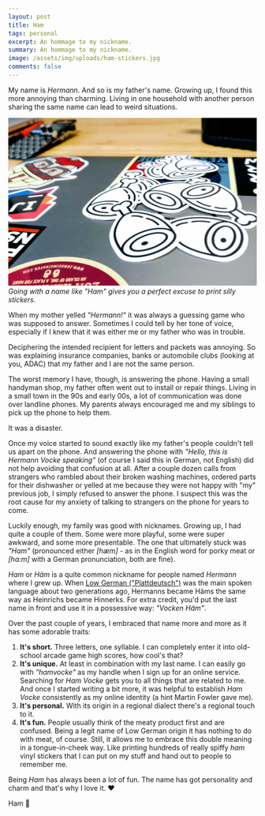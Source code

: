 ```yaml
---
layout: post
title: Ham
tags: personal
excerpt: An hommage to my nickname.
summary: An hommage to my nickname.
image: /assets/img/uploads/ham-stickers.jpg
comments: false
---
```


My name is _Hermann_. And so is my father's name. Growing up, I found this more annoying than charming. Living in one household with another person sharing the same name can lead to weird situations.

![Ham stickers](/assets/img/uploads/ham-stickers.jpg)
_Going with a name like "Ham" gives you a perfect excuse to print silly stickers._

When my mother yelled _"Hermann!"_ it was always a guessing game who was supposed to answer. Sometimes I could tell by her tone of voice, especially if I knew that it was either me or my father who was in trouble.

Deciphering the intended recipient for letters and packets was annoying. So was explaining insurance companies, banks or automobile clubs (looking at you, ADAC) that my father and I are not the same person.

The worst memory I have, though, is answering the phone. Having a small handyman shop, my father often went out to install or repair things. Living in a small town in the 90s and early 00s, a lot of communication was done over landline phones. My parents always encouraged me and my siblings to pick up the phone to help them.

It was a disaster.

Once my voice started to sound exactly like my father's people couldn't tell us apart on the phone. And answering the phone with _"Hello, this is Hermann Vocke speaking"_ (of course I said this in German, not English) did not help avoiding that confusion at all. After a couple dozen calls from strangers who rambled about their broken washing machines, ordered parts for their dishwasher or yelled at me because they were not happy with "my" previous job, I simply refused to answer the phone. I suspect this was the root cause for my anxiety of talking to strangers on the phone for years to come.

Luckily enough, my family was good with nicknames. Growing up, I had quite a couple of them. Some were more playful, some were super awkward, and some more presentable. The one that ultimately stuck was _"Ham"_ (pronounced either _[hæm]_ - as in the English word for porky meat or _[ha:m]_ with a German pronunciation, both are fine).

_Ham_ or _Häm_ is a quite common nickname for people named _Hermann_ where I grew up. When [Low German ("Plattdeutsch")](https://en.wikipedia.org/wiki/Low_German) was the main spoken language about two generations ago, Hermanns became Häms the same way as Heinrichs became Hinnerks. For extra credit, you'd put the last name in front and use it in a possessive way: _"Vocken Häm"_.

Over the past couple of years, I embraced that name more and more as it has some adorable traits:

1. **It's short.** Three letters, one syllable. I can completely enter it into old-school arcade game high scores, how cool's that?
2. **It's unique.** At least in combination with my last name. I can easily go with _"hamvocke"_ as my handle when I sign up for an online service. Searching for _Ham Vocke_ gets you to all things that are related to me. And once I started writing a bit more, it was helpful to establish _Ham Vocke_ consistently as my online identity (a hint Martin Fowler gave me).
3. **It's personal.** With its origin in a regional dialect there's a regional touch to it.
4. **It's fun.** People usually think of the meaty product first and are confused. Being a legit name of Low German origin it has nothing to do with meat, of course. Still, it allows me to embrace this double meaning in a tongue-in-cheek way. Like printing hundreds of really spiffy _ham_ vinyl stickers that I can put on my stuff and hand out to people to remember me.

Being _Ham_ has always been a lot of fun. The name has got personality and charm and that's why I love it. ♥️

Ham 🍖

